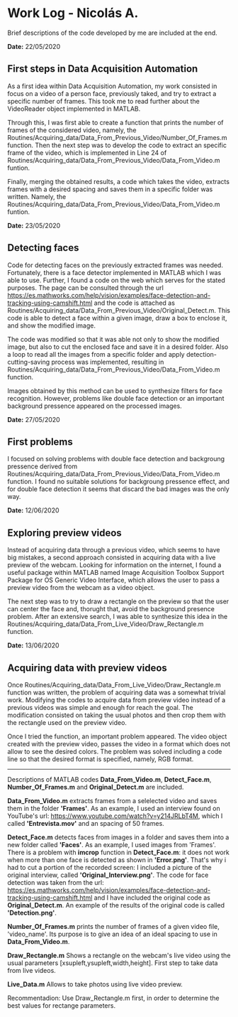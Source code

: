 # Work Log - Nicolás A.

Brief descriptions of the code developed by me are included at the end.

**Date:** 22/05/2020

## First steps in Data Acquisition Automation

As a first idea within Data Acquisition Automation, my work consisted in focus on a video of a person face, previously taked, and try to extract a specific number of frames. This took me to read further about the VideoReader object implemented in MATLAB.

Through this, I was first able to create a function that prints the number of frames of the considered video, namely, the Routines/Acquiring_data/Data_From_Previous_Video/Number_Of_Frames.m function. Then the next step was to develop the code to extract an specific frame of the video, which is implemented in Line 24 of Routines/Acquiring_data/Data_From_Previous_Video/Data_From_Video.m funtion. 

Finally, merging the obtained results, a code which takes the video, extracts frames with a desired spacing and saves them in a specific folder was written. Namely, the Routines/Acquiring_data/Data_From_Previous_Video/Data_From_Video.m funtion. 

**Date:** 23/05/2020

## Detecting faces

Code for detecting faces on the previously extracted frames was needed. Fortunately, there is a face detector implemented in MATLAB which I was able to use. Further, I found a code on the web which serves for the stated purposes. The page can be consulted through the url https://es.mathworks.com/help/vision/examples/face-detection-and-tracking-using-camshift.html and the code is attached as Routines/Acquiring_data/Data_From_Previous_Video/Original_Detect.m. This code is able to detect a face within a given image, draw a box to enclose it, and show the modified image. 

The code was modified so that it was able not only to show the modified image, but also to cut the enclosed face and save it in a desired folder. Also a loop to read all the images from a specific folder and apply detection-cutting-saving process was implemented, resulting in  Routines/Acquiring_data/Data_From_Previous_Video/Data_From_Video.m function.

Images obtained by this method can be used to synthesize filters for face recognition. However, problems like double face detection or an important background pressence appeared on the processed images. 

**Date:** 27/05/2020

## First problems

I focused on solving problems with double face detection and backgroung pressence derived from Routines/Acquiring_data/Data_From_Previous_Video/Data_From_Video.m function. I found no suitable solutions for backgroung pressence effect, and for double face detection it seems that discard the bad images was the only way.

**Date:** 12/06/2020

## Exploring preview videos

Instead of acquiring data through a previous video, which seems to have big mistakes, a second approach consisted in acquiring data with a live preview of the webcam. Looking for information on the internet, I found a useful package within MATLAB named Image Acquisition Toolbox Support Package for OS Generic Video Interface, which allows the user to pass a preview video from the webcam as a video object.

The next step was to try to draw a rectangle on the preview so that the user can center the face and, thorught that, avoid the background presence problem. After an extensive search, I was able to synthesize this idea in the Routines/Acquiring_data/Data_From_Live_Video/Draw_Rectangle.m function.

**Date:** 13/06/2020

## Acquiring data with preview videos

Once Routines/Acquiring_data/Data_From_Live_Video/Draw_Rectangle.m function was written, the problem of acquiring data was a somewhat trivial work. Modifying the codes to acquire data from preview video instead of a previous videos was simple and enough for reach the goal. The modification consisted on taking the usual photos and then crop them with the rectangle used on the preview video.

Once I tried the function, an important problem appeared. The video object created with the preview video, passes the video in a format which does not allow to see the desired colors. The problem was solved including a code line so that the desired format is specified, namely, RGB format.

---------------------------------------------------------------------------

Descriptions of MATLAB codes **Data_From_Video.m**, **Detect_Face.m**, **Number_Of_Frames.m** and **Original_Detect.m** are included.

 **Data_From_Video.m** extracts frames from a selelected video and saves them in the folder **'Frames'**. As an example, I used an interview found on YouTube's url: https://www.youtube.com/watch?v=y214JRLbT4M, which I called **'Entrevista.mov'** and an spacing of 50 frames.

 **Detect_Face.m** detects faces from images in a folder and saves them into a new folder called **'Faces'**. As an example, I used images from 'Frames'. There is a problem with **imcrop** function in  **Detect_Face.m**: it does not work when more than one face is detected as shown in **'Error.png'**. That's why i had to cut a portion of the recorded screen: I included a picture of the original interview, called **'Original_Interview.png'**. The code for face detection was taken from the url: https://es.mathworks.com/help/vision/examples/face-detection-and-tracking-using-camshift.html and I have included the original code as **Original_Detect.m**. An example of the results of the original code is called **'Detection.png'**.

 **Number_Of_Frames.m** prints the number of frames of a given video file, 'video_name'. Its purpose is to give an idea of an ideal spacing to use in
 **Data_From_Video.m**.

 **Draw_Rectangle.m** Shows a rectangle on the webcam's live video using the usual parameters [xsupleft,ysupleft,width,height]. First step to take data from live videos.

 **Live_Data.m** Allows to take photos using live video preview.

 Recommentadion: Use Draw_Rectangle.m first, in order to determine the best values for rectange parameters.
